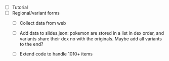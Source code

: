 - [ ] Tutorial
- [ ] Regional/variant forms
    - [ ] Collect data from web
    - [ ] Add data to slides.json: pokemon are stored in a list in dex order, and variants share their dex no with the originals. Maybe add all variants to the end?
    - [ ] Extend code to handle 1010+ items

